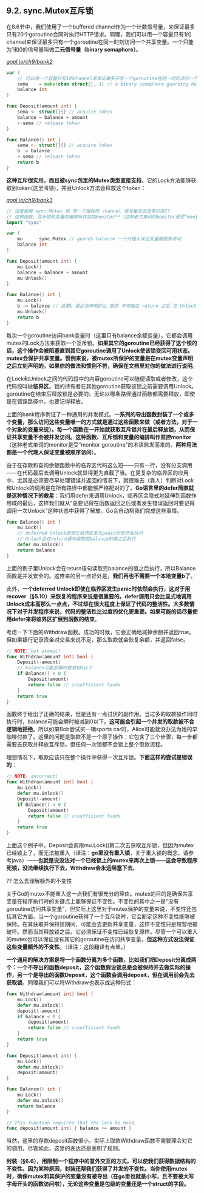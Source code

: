 ## 9.2. sync.Mutex互斥锁

在8.6节中，我们使用了一个buffered channel作为一个计数信号量，来保证最多只有20个goroutine会同时执行HTTP请求。同理，我们可以用一个容量只有1的channel来保证最多只有一个goroutine在同一时刻访问一个共享变量。一个只能为1和0的信号量叫做**二元信号量（binary semaphore）**。

<u><i>gopl.io/ch9/bank2</i></u>
```go
var (
	// 可以用一个容量只有1的channel来保证最多只有一个goroutine在同一时刻访问一个共享变量
	sema    = make(chan struct{}, 1) // a binary semaphore guarding balance 信号量 一个代理人保证变量被顺序访问
	balance int
)

func Deposit(amount int) {
	sema <- struct{}{} // acquire token
	balance = balance + amount
	<-sema // release token
}

func Balance() int {
	sema <- struct{}{} // acquire token
	b := balance
	<-sema // release token
	return b
}
```

**这种互斥很实用，而且被sync包里的Mutex类型直接支持**。它的Lock方法能够获取到token(这里叫锁)，并且Unlock方法会释放这个token：

<u><i>gopl.io/ch9/bank3</i></u>
```go
// 这里使用 sync.Mutex 和 带一个缓存的 channel 信号量应该是等价的??
// 这种函数、互斥锁和变量的编排叫作监控monitor**（这种老式单词的monitor是受“monitor goroutine”的术语启发而来的。**两种用法都是一个代理人保证变量被顺序访问**）
import "sync"

var (
	mu      sync.Mutex // guards balance 一个代理人保证变量被顺序访问
	balance int
)

func Deposit(amount int) {
	mu.Lock()
	balance = balance + amount
	mu.Unlock()
}

func Balance() int {
	mu.Lock()
	b := balance // 这里b 是必须声明的么 是的 不可能在 return 之后 在 Unlock 
	mu.Unlock()
	return b
}
```

每次一个goroutine访问bank变量时（这里只有balance余额变量），它都会调用mutex的Lock方法来获取一个互斥锁。**如果其它的goroutine已经获得了这个锁的话，这个操作会被阻塞直到其它goroutine调用了Unlock使该锁变回可用状态。mutex会保护共享变量。惯例来说，被mutex所保护的变量是在mutex变量声明之后立刻声明的。如果你的做法和惯例不符，确保在文档里对你的做法进行说明**。

在Lock和Unlock之间的代码段中的内容goroutine可以随便读取或者修改，这个代码段叫做**临界区**。锁的持有者在其他goroutine获取该锁之前需要调用Unlock。goroutine在结束后释放锁是必要的，无论以哪条路径通过函数都需要释放，即使是在错误路径中，也要记得释放。

上面的bank程序例证了一种通用的并发模式。**一系列的导出函数封装了一个或多个变量，那么访问这些变量唯一的方式就是通过这些函数来做（或者方法，对于一个对象的变量来说）。每一个函数在一开始就获取互斥锁并在最后释放锁，从而保证共享变量不会被并发访问。这种函数、互斥锁和变量的编排叫作监控monitor**（这种老式单词的monitor是受“monitor goroutine”的术语启发而来的。**两种用法都是一个代理人保证变量被顺序访问**）。

由于在存款和查询余额函数中的临界区代码这么短——只有一行，没有分支调用——在代码最后去调用Unlock就显得更为直截了当。在更复杂的临界区的应用中，尤其是必须要尽早处理错误并返回的情况下，就很难去（靠人）判断对Lock和Unlock的调用是在所有路径中都能够严格配对的了。**Go语言里的defer简直就是这种情况下的救星**：我们用defer来调用Unlock，临界区会隐式地延伸到函数作用域的最后，这样我们就从“总要记得在函数返回之后或者发生错误返回时要记得调用一次Unlock”这种状态中获得了解放。Go会自动帮我们完成这些事情。

```go
func Balance() int {
	mu.Lock()
	// deferred Unlock即使在临界区发生panic时依然会执行
	// Unlock会在return语句读取完balance的值之后执行
	defer mu.Unlock() 
	return balance
}
```

上面的例子里Unlock会在return语句读取完balance的值之后执行，所以Balance函数是并发安全的。这带来的另一点好处是，**我们再也不需要一个本地变量b了**。

此外，**一个deferred Unlock即使在临界区发生panic时依然会执行，这对于用recover（§5.10）来恢复的程序来说是很重要的。defer调用只会比显式地调用Unlock成本高那么一点点，不过却在很大程度上保证了代码的整洁性。大多数情况下对于并发程序来说，代码的整洁性比过度的优化更重要。如果可能的话尽量使用defer来将临界区扩展到函数的结束**。

考虑一下下面的Withdraw函数。成功的时候，它会正确地减掉余额并返回true。但如果银行记录资金对交易来说不足，那么取款就会恢复余额，并返回false。

```go
// NOTE: not atomic!
func Withdraw(amount int) bool {
	Deposit(-amount)
	// balance可能会瞬时被减到0以下
	if Balance() < 0 {
		Deposit(amount)
		return false // insufficient funds
	}
	return true
}
```

函数终于给出了正确的结果，但是还有一点讨厌的副作用。当过多的取款操作同时执行时，balance可能会瞬时被减到0以下。**这可能会引起一个并发的取款被不合逻辑地拒绝**。所以如果Bob尝试买一辆sports car时，Alice可能就没办法为她的早咖啡付款了。这里的问题是取款不是一个原子操作：它包含了三个步骤，每一步都需要去获取并释放互斥锁，但任何一次锁都不会锁上整个取款流程。

理想情况下，取款应该只在整个操作中获得一次互斥锁。**下面这样的尝试是错误的**：

```go
// NOTE: incorrect!
func Withdraw(amount int) bool {
	mu.Lock()
	defer mu.Unlock()
	Deposit(-amount)
	if Balance() < 0 {
		Deposit(amount)
		return false // insufficient funds
	}
	return true
}
```

上面这个例子中，Deposit会调用mu.Lock()第二次去获取互斥锁，但因为mutex已经锁上了，而无法被重入（译注：**go里没有重入锁**，关于重入锁的概念，请参考java）——**也就是说没法对一个已经锁上的mutex来再次上锁——这会导致程序死锁，没法继续执行下去，Withdraw会永远阻塞下去**。

?? 怎么去理解额外的不变性

关于Go的mutex不能重入这一点我们有很充分的理由。mutex的目的是确保共享变量在程序执行时的关键点上能够保证不变性。不变性的其中之一是“没有goroutine访问共享变量”，但实际上这里对于mutex保护的变量来说，不变性还包括其它方面。当一个goroutine获得了一个互斥锁时，它会断定这种不变性能够被保持。在其获取并保持锁期间，可能会去更新共享变量，这样不变性只是短暂地被破坏。然而当其释放锁之后，它必须保证不变性已经恢复原样。尽管一个可以重入的mutex也可以保证没有其它的goroutine在访问共享变量，**但这种方式没法保证这些变量额外的不变性**。（译注：这段翻译有点晕。）



**一个通用的解决方案是将一个函数分离为多个函数，比如我们把Deposit分离成两个：一个不导出的函数deposit，这个函数假设锁总是会被保持并去做实际的操作，另一个是导出的函数Deposit，这个函数会调用deposit，但在调用前会先去获取锁**。同理我们可以将Withdraw也表示成这种形式：

```go
func Withdraw(amount int) bool {
	mu.Lock()
	defer mu.Unlock()
	deposit(-amount)
	if balance < 0 {
		deposit(amount)
		return false // insufficient funds
	}
	return true
}

func Deposit(amount int) {
	mu.Lock()
	defer mu.Unlock()
	deposit(amount)
}

func Balance() int {
	mu.Lock()
	defer mu.Unlock()
	return balance
}

// This function requires that the lock be held.
func deposit(amount int) { balance += amount }
```

当然，这里的存款deposit函数很小，实际上取款Withdraw函数不需要理会对它的调用，尽管如此，这里的表达还是表明了规则。

**封装（§6.6），用限制一个程序中的意外交互的方式，可以使我们获得数据结构的不变性。因为某种原因，封装还帮我们获得了并发的不变性。当你使用mutex时，确保mutex和其保护的变量没有被导出（在go里也就是小写，且不要被大写字母开头的函数访问啦），无论这些变量是包级的变量还是一个struct的字段。**
<!--stackedit_data:
eyJoaXN0b3J5IjpbLTIyNjAyNjEwOCwyMDAxMTgzNDAsMjM1OD
MxNjY2LC0xOTExNzQzMjYzLC0yMDk1Nzc4ODI2LC02MzIyMDQ4
NDEsNjU4NjA5NzMsMTQ3ODU3MjkzNywxOTI2MTg0NzkzLDc1MT
cwOTc1NV19
-->